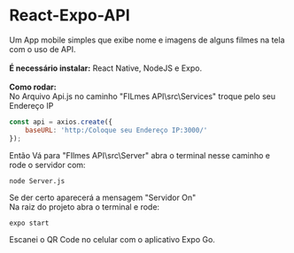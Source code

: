 # React-Expo-API
Um App mobile simples que exibe nome e imagens de alguns filmes na tela com o uso de API.
<br/>
<br/>
<b>É necessário instalar:</b> React Native, NodeJS e Expo.
<br/>
<br/>
<b>Como rodar:</b>
<br/>
No Arquivo Api.js no caminho "FILmes API\src\Services" troque pelo seu Endereço IP
```JavaScript
const api = axios.create({
    baseURL: 'http:/Coloque seu Endereço IP:3000/'
});
```
Então Vá para "FIlmes API\src\Server" abra o terminal nesse caminho e rode o servidor com:
```
node Server.js
```
Se der certo aparecerá a mensagem "Servidor On"
<br/>
Na raiz do projeto abra o terminal e rode:
```
expo start
```
Escanei o QR Code no celular com o aplicativo Expo Go.
